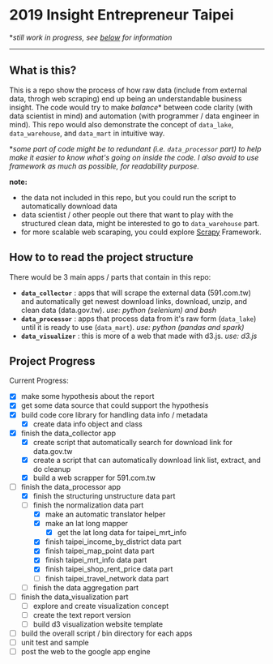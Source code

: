 # 2019 Insight Entrepreneur Taipei
**still work in progress, see [below](#project-progress) for information*

-------

## What is this?
This is a repo show the process of how raw data (include from external data, throgh web scraping) end up being an understandable business insight. The code would try to make *balance** between code clarity (with data scientist in mind) and automation (with programmer / data engineer in mind). This repo would also demonstrate the concept of `data_lake`, `data_warehouse`, and `data_mart` in intuitive way. 

**some part of code might be to redundant (i.e. `data_processor` part) to help make it easier to know what's going on inside the code. I also avoid to use framework as much as possible, for readability purpose.*

**note:**
- the data not included in this repo, but you could run the script to automatically download data
- data scientist / other people out there that want to play with the structured clean data, might be interested to go to `data_warehouse` part.
- for more scalable web scaraping, you could explore [Scrapy](https://github.com/scrapy/scrapy) Framework.

## How to to read the project structure
There would be 3 main apps / parts that contain in this repo:
- **`data_collector`** : apps that will scrape the external data (591.com.tw) and automatically get newest download links, download, unzip, and clean data (data.gov.tw). *use: python (selenium) and bash*
- **`data_processor`** : apps that process data from it's raw form (`data_lake`) until it is ready to use (`data_mart`). *use: python (pandas and spark)*
- **`data_visualizer`** : this is more of a web that made with d3.js. *use: d3.js*

## Project Progress
Current Progress:

- [x] make some hypothesis about the report
- [x] get some data source that could support the hypothesis
- [x] build code core library for handling data info / metadata
    - [x] create data info object and class
- [x] finish the data_collector app
    - [x] create script that automatically search for download link for data.gov.tw
    - [x] create a script that can automatically download link list, extract, and do cleanup
    - [x] build a web scrapper for 591.com.tw
- [ ] finish the data_processor app
    - [x] finish the structuring unstructure data part
    - [ ] finish the normalization data part
        - [x] make an automatic translator helper
        - [x] make an lat long mapper
            - [x] get the lat long data for taipei_mrt_info
        - [x] finish taipei_income_by_district data part
        - [x] finish taipei_map_point data part
        - [x] finish taipei_mrt_info data part
        - [x] finish taipei_shop_rent_price data part
        - [ ] finish taipei_travel_network data part
    - [ ] finish the data aggregation part
- [ ] finish the data_visualization part
    - [ ] explore and create visualization concept
    - [ ] create the text report version
    - [ ] build d3 visualization website template
- [ ] build the overall script / bin directory for each apps
- [ ] unit test and sample
- [ ] post the web to the google app engine